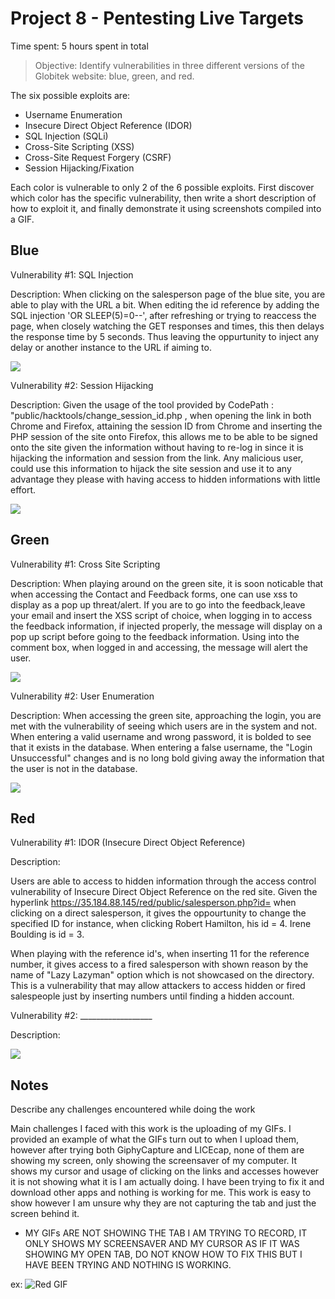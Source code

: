 # Project 8 - Pentesting Live Targets

Time spent: 5 hours spent in total

> Objective: Identify vulnerabilities in three different versions of the Globitek website: blue, green, and red.

The six possible exploits are:

* Username Enumeration
* Insecure Direct Object Reference (IDOR)
* SQL Injection (SQLi)
* Cross-Site Scripting (XSS)
* Cross-Site Request Forgery (CSRF)
* Session Hijacking/Fixation

Each color is vulnerable to only 2 of the 6 possible exploits. First discover which color has the specific vulnerability, then write a short description of how to exploit it, and finally demonstrate it using screenshots compiled into a GIF.

## Blue

Vulnerability #1: SQL Injection

Description: When clicking on the salesperson page of the blue site, you are able to play with the URL a bit. When editing the id reference by adding the SQL injection 'OR SLEEP(5)=0--', after refreshing or trying to reaccess the page, when closely watching the GET responses and times, this then delays the response time by 5 seconds. Thus leaving the oppurtunity to inject any delay or another instance to the URL if aiming to. 

<img src="blue-vuln1.gif">

Vulnerability #2: Session Hijacking

Description: Given the usage of the tool provided by CodePath : "public/hacktools/change_session_id.php , when opening the link in both Chrome and Firefox, attaining the session ID from Chrome and inserting the PHP session of the site onto Firefox, this allows me to be able to be signed onto the site given the information without having to re-log in since it is hijacking the information and session from the link. Any malicious user, could use this information to hijack the site session and use it to any advantage they please with having access to hidden informations with little effort. 

<img src="blue-vuln2.gif">

## Green

Vulnerability #1: Cross Site Scripting

Description: When playing around on the green site, it is soon noticable that when accessing the Contact and Feedback forms, one can use xss to display as a pop up threat/alert. If you are to go into the feedback,leave your email and insert the XSS script of choice, when logging in to access the feedback information, if injected properly, the message will display on a pop up script before going to the feedback information. Using <script>alert("(Whatever Message Here)"</script> into the comment box, when logged in and accessing, the message will alert the user. 

<img src="green-vuln1.gif">

Vulnerability #2: User Enumeration

Description: When accessing the green site, approaching the login, you are met with the vulnerability of seeing which users are in the system and not. When entering a valid username and wrong password, it is bolded to see that it exists in the database. When entering a false username, the "Login Unsuccessful" changes and is no long bold giving away the information that the user is not in the database. 

<img src="green-vuln2.gif">


## Red

Vulnerability #1: 
IDOR (Insecure Direct Object Reference)

Description: 

Users are able to access to hidden information through the access control vulnerability of Insecure Direct Object Reference on the red site. Given the hyperlink https://35.184.88.145/red/public/salesperson.php?id= when clicking on a direct salesperson, it gives the oppourtunity to change the specified ID for instance, when clicking Robert Hamilton, his id = 4. Irene Boulding is id = 3. 

When playing with the reference id's, when inserting 11 for the reference number, it gives access to a fired salesperson with shown reason by the name of "Lazy Lazyman" option which is not showcased on the directory. This is a vulnerability that may allow attackers to access hidden or fired salespeople just by inserting numbers until finding a hidden account. 





Vulnerability #2: __________________

Description:

<img src="red-vuln2.gif">


## Notes

Describe any challenges encountered while doing the work

Main challenges I faced with this work is the uploading of my GIFs. I provided an example of what the GIFs turn out to when I upload them, however after trying both GiphyCapture and LICEcap, none of them are showing my screen, only showing the screensaver of my computer. It shows my cursor and usage of clicking on the links and accesses however it is not showing what it is I am actually doing. I have been trying to fix it and download other apps and nothing is working for me. This work is easy to show however I am unsure why they are not capturing the tab and just the screen behind it.

* MY GIFs ARE NOT SHOWING THE TAB I AM TRYING TO RECORD, IT ONLY SHOWS MY SCREENSAVER AND MY CURSOR AS IF IT WAS SHOWING MY OPEN TAB, DO NOT KNOW HOW TO FIX THIS BUT I HAVE BEEN TRYING AND NOTHING IS WORKING.

ex: ![Red GIF](https://user-images.githubusercontent.com/41569042/142978977-cfee8a22-cfcf-4ab4-af0f-274171f8bace.gif)
